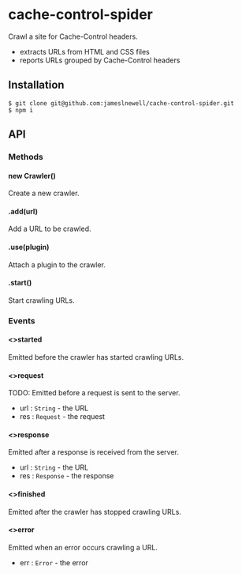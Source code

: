 # cache-control-spider

Crawl a site for Cache-Control headers.

- extracts URLs from HTML and CSS files
- reports URLs grouped by Cache-Control headers

## Installation

    $ git clone git@github.com:jameslnewell/cache-control-spider.git
    $ npm i

## API

### Methods

#### new Crawler()

Create a new crawler.

#### .add(url)

Add a URL to be crawled.

#### .use(plugin)

Attach a plugin to the crawler.

#### .start()

Start crawling URLs.

### Events

#### <>started

Emitted before the crawler has started crawling URLs.

#### <>request

TODO: Emitted before a request is sent to the server.

- url : `String` - the URL
- res : `Request` - the request

#### <>response

Emitted after a response is received from the server.

- url : `String` - the URL
- res : `Response` - the response

#### <>finished

Emitted after the crawler has stopped crawling URLs.

#### <>error

Emitted when an error occurs crawling a URL.

- err : `Error` - the error
